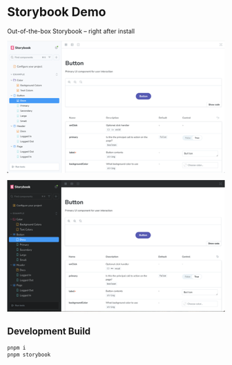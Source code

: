 # Storybook Demo

Out-of-the-box Storybook – right after install

![Light Theme](assets/light-theme.png)

![Dark Theme](assets/dark-theme.png)

## Development Build

```shell
pnpm i
pnpm storybook
```